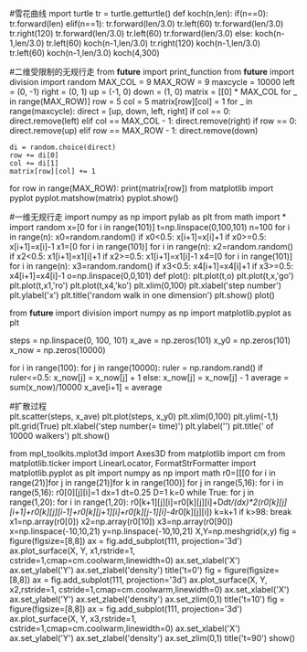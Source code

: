 #雪花曲线
mport turtle
tr = turtle.getturtle()
def koch(n,len):
    if(n==0):
        tr.forward(len)
    elif(n==1):
     tr.forward(len/3.0)
     tr.left(60)
     tr.forward(len/3.0)
     tr.right(120)
     tr.forward(len/3.0)
     tr.left(60)
     tr.forward(len/3.0)
    else:
        koch(n-1,len/3.0)
        tr.left(60)
        koch(n-1,len/3.0)
        tr.right(120)
        koch(n-1,len/3.0)
        tr.left(60)
        koch(n-1,len/3.0)
koch(4,300)
 
 #二维受限制的无规行走
from __future__ import print_function
from __future__ import division
import random
MAX_COL = 9
MAX_ROW = 9
maxcycle = 10000
left = (0, -1)
right = (0, 1)
up = (-1, 0)
down = (1, 0)
matrix = [[0] * MAX_COL for _ in range(MAX_ROW)]
row = 5
col = 5
matrix[row][col] = 1
for _ in range(maxcycle):
    direct = [up, down, left, right]
    if col == 0:
        direct.remove(left)
    elif col == MAX_COL - 1:
        direct.remove(right)
    if row == 0:
        direct.remove(up)
    elif row == MAX_ROW - 1:
        direct.remove(down)

    di = random.choice(direct)
    row += di[0]
    col += di[1]
    matrix[row][col] += 1

for row in range(MAX_ROW):
    print(matrix[row])
from matplotlib import pyplot
pyplot.matshow(matrix)
pyplot.show()

#一维无规行走
import numpy as np
import pylab as plt
from math import *
import random
x=[0 for i in range(101)]
t=np.linspace(0,100,101)
n=100
for i in range(n):
    x0=random.random()
    if x0<0.5:
        x[i+1]=x[i]+1
    if x0>=0.5:
        x[i+1]=x[i]-1
x1=[0 for i in range(101)]
for i in range(n):
    x2=random.random()
    if x2<0.5:
        x1[i+1]=x1[i]+1
    if x2>=0.5:
        x1[i+1]=x1[i]-1
x4=[0 for i in range(101)]
for i in range(n):
    x3=random.random()
    if x3<0.5:
        x4[i+1]=x4[i]+1
    if x3>=0.5:
        x4[i+1]=x4[i]-1
o=np.linspace(0,0,101)
def plot():
    plt.plot(t,o)
    plt.plot(t,x,'go')
    plt.plot(t,x1,'ro')
    plt.plot(t,x4,'ko')
    plt.xlim(0,100)
    plt.xlabel('step number')
    plt.ylabel('x')
    plt.title('random walk in one dimension')
    plt.show()
plot()

from __future__ import division
import numpy as np
import matplotlib.pyplot as plt

steps = np.linspace(0, 100, 101)
x_ave = np.zeros(101)
x_y0 = np.zeros(101)
x_now = np.zeros(10000)

for i in range(100):
    for j in range(10000):
        ruler = np.random.rand()
        if ruler<=0.5:
            x_now[j] = x_now[j] + 1
        else:
            x_now[j] = x_now[j] - 1
    average = sum(x_now)/10000
    x_ave[i+1] = average
    
#扩散过程    
plt.scatter(steps, x_ave)
plt.plot(steps, x_y0)
plt.xlim(0,100)
plt.ylim(-1,1)
plt.grid(True)
plt.xlabel('step number(= time)')
plt.ylabel('<x>')
plt.title('<x> of 10000 walkers')
plt.show()

from mpl_toolkits.mplot3d import Axes3D
from matplotlib import cm
from matplotlib.ticker import LinearLocator, FormatStrFormatter
import matplotlib.pyplot as plt
import numpy as np
import math
r0=[[[0 for i in range(21)]for j in range(21)]for k in range(100)]
for j in range(5,16):
    for i in range(5,16):
        r0[0][j][i]=1
dx=1
dt=0.25
D=1
k=0
while True:
    for j in range(1,20):
        for i in range(1,20):
            r0[k+1][j][i]=r0[k][j][i]+D*dt/(dx)**2*(r0[k][j][i+1]+r0[k][j][i-1]+r0[k][j+1][i]+r0[k][j-1][i]-4*r0[k][j][i])
    k=k+1
    if k>98:
        break
x1=np.array(r0[0])
x2=np.array(r0[10])
x3=np.array(r0[90])
x=np.linspace(-10,10,21)
y=np.linspace(-10,10,21)
X,Y=np.meshgrid(x,y)
fig = figure(figsize=[8,8])
ax = fig.add_subplot(111, projection='3d')
ax.plot_surface(X, Y, x1,rstride=1, cstride=1,cmap=cm.coolwarm,linewidth=0)
ax.set_xlabel('X')
ax.set_ylabel('Y')
ax.set_zlabel('density')
title('t=0')
fig = figure(figsize=[8,8])
ax = fig.add_subplot(111, projection='3d')
ax.plot_surface(X, Y, x2,rstride=1, cstride=1,cmap=cm.coolwarm,linewidth=0)
ax.set_xlabel('X')
ax.set_ylabel('Y')
ax.set_zlabel('density')
ax.set_zlim(0,1)
title('t=10')
fig = figure(figsize=[8,8])
ax = fig.add_subplot(111, projection='3d')
ax.plot_surface(X, Y, x3,rstride=1, cstride=1,cmap=cm.coolwarm,linewidth=0)
ax.set_xlabel('X')
ax.set_ylabel('Y')
ax.set_zlabel('density')
ax.set_zlim(0,1)
title('t=90')
show()
